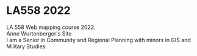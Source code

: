 # LA558 2022
LA 558 Web mapping course 2022.  
Anne Wurtenberger's Site  
I am a Senior in Community and Regional Planning with minors in GIS and Military Studies.  

